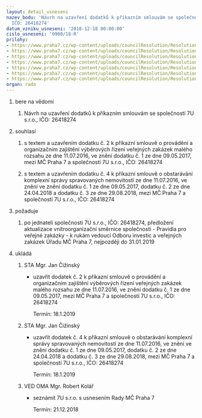 ```yaml
---
layout: detail_usneseni
nazev_bodu: 'Návrh na uzavření dodatků k příkazním smlouvám se společností 7U s.r.o.,
  IČO: 26418274'
datum_vzniku_usneseni: '2018-12-18 00:00:00'
cislo_usneseni: '0900/18-R'
prilohy:
- https://www.praha7.cz/wp-content/uploads/councilResolution/Resolutions/30471/export/01_DOD7U122018~418612.docx
- https://www.praha7.cz/wp-content/uploads/councilResolution/Resolutions/30471/export/02_DOD7U122018~418611.pdf
- https://www.praha7.cz/wp-content/uploads/councilResolution/Resolutions/30471/export/03_DOD7U122018~418610.pdf
- https://www.praha7.cz/wp-content/uploads/councilResolution/Resolutions/30471/export/04_DOD7U122018~418609.docx
- https://www.praha7.cz/wp-content/uploads/councilResolution/Resolutions/30471/export/05_DOD7U122018~418608.docx
- https://www.praha7.cz/wp-content/uploads/councilResolution/Resolutions/30471/export/06_DOD7U122018~418607.docx
- https://www.praha7.cz/wp-content/uploads/councilResolution/Resolutions/30471/export/export~419204.pdf
organ: rada
---
```

<ol id="urzList" class="urzList_view"><li class="urzClass1" id=""><span name="1">bere na vědomí</span><ol class="urzOlClass decimal "><li class="urzClass2" id="" style="text-align: left;"><span><p>Návrh na uzavření dodatků k příkazním smlouvám se společností 7U s.r.o., IČO: 26418274</p></span></li></ol></li><li class="urzClass1" id=""><span name="26">souhlasí</span><ol class="urzOlClass decimal "><li class="urzClass2" id="" style="text-align: left;"><span><p>s textem a uzavřením dodatku č. 2 k příkazní smlouvě o provádění a organizačním zajištění výběrových řízení veřejných zakázek malého rozsahu ze dne 11.07.2016, ve znění dodatku č. 1 ze dne 09.05.2017, mezi MČ Praha 7 a společností 7U s.r.o., IČO: 26418274</p></span></li><li class="urzClass2" id="" style="text-align: left;"><span><p>s textem a uzavřením dodatku č. 4 k příkazní smlouvě o obstarávání komplexní správy spravovaných nemovitostí ze dne 11.07.2016, ve znění&nbsp;ve znění dodatku č. 1 ze dne 09.05.2017, dodatku č. 2 ze dne 24.04.2018 a dodatku č. 3 ze dne 29.08.2018, mezi MČ Praha 7 a společností 7U s.r.o., IČO: 26418274<br></p></span></li></ol></li><li class="urzClass1" id=""><span name="62">požaduje</span><ol class="urzOlClass decimal " id=""><li class="urzClass2" id="" style="text-align: left;"><span><p>po jednateli společnosti 7U s.r.o., IČO: 26418274, předložení aktualizace vnitroorganizační směrnice společnosti - Pravidla pro veřejné zakázky - k rukám vedoucí Odboru investic a veřejných zakázek Úřadu MČ Praha 7, nejpozději do 31.01.2019</p></span></li></ol></li><li class="urzClass1" id="urzUkoly"><span name="1">ukládá</span><ol class="urzOlClass"><li class="urzClass2"><span><p>STA Mgr. Jan Čižinský</p></span><ul class="urzUlClass"><li class="urzClass3"><span><p>uzavřít dodatek č. 2 k příkazní smlouvě o provádění a organizačním zajištění výběrových řízení veřejných zakázek malého rozsahu ze dne 11.07.2016, ve znění dodatku č. 1 ze dne 09.05.2017, mezi MČ Praha 7 a společností 7U s.r.o., IČO: 26418274</p></span><span class="urzUkolTermin">  Termín:&nbsp;18.1.2019</span></li></ul></li><li class="urzClass2"><span><p>STA Mgr. Jan Čižinský</p></span><ul class="urzUlClass"><li class="urzClass3"><span><p>uzavřít dodatek č. 4 k příkazní smlouvě o obstarávání komplexní správy spravovaných nemovitostí ze dne 11.07.2016, ve znění ve znění dodatku č. 1 ze dne 09.05.2017, dodatku č. 2 ze dne 24.04.2018 a dodatku č. 3 ze dne 29.08.2018, mezi MČ Praha 7 a společností 7U s.r.o., IČO: 26418274</p></span><span class="urzUkolTermin">  Termín:&nbsp;18.1.2019</span></li></ul></li><li class="urzClass2"><span><p>VED OMA Mgr. Robert Kolář</p></span><ul class="urzUlClass"><li class="urzClass3"><span><p>seznámit 7U s.r.o. s usnesením Rady MČ Praha 7</p></span><span class="urzUkolTermin">  Termín:&nbsp;21.12.2018</span></li></ul></li></ol></li></ol>